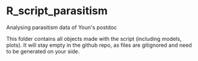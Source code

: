 # R_script_parasitism
Analysing parasitism data of Youn's postdoc

This folder contains all objects made with the script (including models, plots).
It will stay empty in the github repo, as files are gitignored and need to be generated on your side.